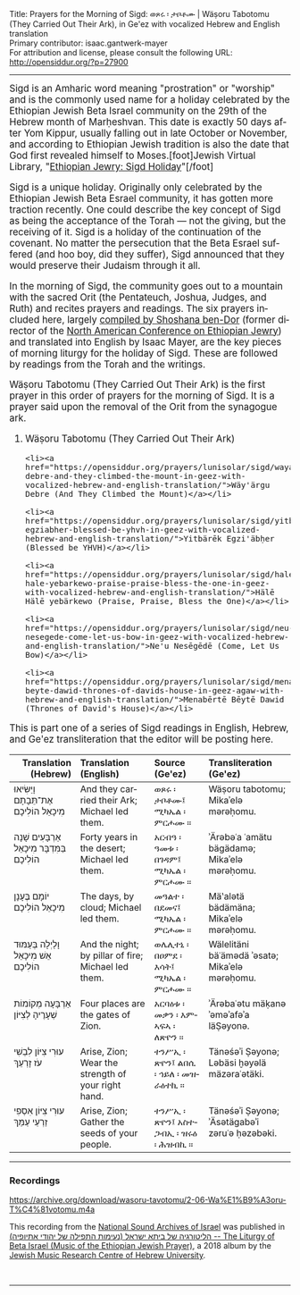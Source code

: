 <html>
<head></head>
<body>
Title: Prayers for the Morning of Sigd: ወጾሩ ፡ ታቦቶሙ | Wäṣoru Tabotomu (They Carried Out Their Ark), in Ge'ez with vocalized Hebrew and English translation<br />
Primary contributor: isaac.gantwerk-mayer<br />
For attribution and license, please consult the following URL: <a href="http://opensiddur.org/?p=27900">http://opensiddur.org/?p=27900</a>
<p />
<hr />

<div class="english" lang="en" style="font-size: 1.2em;">
Sigd is an Amharic word meaning "prostration" or "worship" and is the commonly used name for a holiday celebrated by the Ethiopian Jewish Beta Israel community on the 29th of the Hebrew month of Marḥeshvan. This date is exactly 50 days after Yom Kippur, usually falling out in late October or November, and according to Ethiopian Jewish tradition is also the date that God first revealed himself to Moses.[foot]Jewish Virtual Library, "<a href="https://www.jewishvirtuallibrary.org/ethiopian-sigd-holiday">Ethiopian Jewry: Sigd Holiday</a>"[/foot]

Sigd is a unique holiday. Originally only celebrated by the Ethiopian Jewish Beta Esrael community, it has gotten more traction recently. One could describe the key concept of Sigd as being the acceptance of the Torah — not the giving, but the receiving of it. Sigd is a holiday of the continuation of the covenant. No matter the persecution that the Beta Esrael suffered (and hoo boy, did they suffer), Sigd announced that they would preserve their Judaism through it all.

In the morning of Sigd, the community goes out to a mountain with the sacred Orit (the Pentateuch, Joshua, Judges, and Ruth) and recites prayers and readings. The six prayers included here, largely <a href="https://www.ybz.org.il/?CategoryID=282&ArticleID=206#%D7%95%D7%A6%D7%95%D7%A8%D7%95%20%D7%AA%D7%91%D7%95%D7%AA%D7%9E%D7%95">compiled by Shoshana ben-Dor</a> (former director of the <a href="http://www.nacoej.org">North American Conference on Ethiopian Jewry</a>) and translated into English by Isaac Mayer, are the key pieces of morning liturgy for the holiday of Sigd. These are followed by readings from the Torah and the writings.

Wäṣoru Tabotomu (They Carried Out Their Ark) is the first prayer in this order of prayers for the morning of Sigd. It is a prayer said upon the removal of the Orit from the synagogue ark.

<ol>
    <li>Wäṣoru Tabotomu (They Carried Out Their Ark)</li>

    <li><a href="https://opensiddur.org/prayers/lunisolar/sigd/wayargu-debre-and-they-climbed-the-mount-in-geez-with-vocalized-hebrew-and-english-translation/">Wäy'ärgu Debre (And They Climbed the Mount)</a></li>

    <li><a href="https://opensiddur.org/prayers/lunisolar/sigd/yitbarek-egziabher-blessed-be-yhvh-in-geez-with-vocalized-hebrew-and-english-translation/">Yitbärēk Egzi'äbḥer (Blessed be YHVH)</a></li>

    <li><a href="https://opensiddur.org/prayers/lunisolar/sigd/hale-hale-yebarkewo-praise-praise-bless-the-one-in-geez-with-vocalized-hebrew-and-english-translation/">Hälē Hälē yebärkewo (Praise, Praise, Bless the One)</a></li>

    <li><a href="https://opensiddur.org/prayers/lunisolar/sigd/neu-nesegede-come-let-us-bow-in-geez-with-vocalized-hebrew-and-english-translation/">Ne'u Nesēgēdē (Come, Let Us Bow)</a></li>

    <li><a href="https://opensiddur.org/prayers/lunisolar/sigd/menaberte-beyte-dawid-thrones-of-davids-house-in-geez-agaw-with-hebrew-and-english-translation/">Menabērtē Bēytē Dawid (Thrones of David's House)</a></li>
</ol>

This is part one of a series of Sigd readings in English, Hebrew, and Ge'ez transliteration that the editor will be posting here.
</div>

<table style="margin-left: auto;margin-right: auto;" class="draggable">
<thead><tr><th id="x" style="text-align: right;">Translation (Hebrew)</th><th style="text-align: left;">Translation (English)</th><th style="text-align: left;">Source (Ge'ez)</th><th style="text-align: left;">Transliteration (Ge'ez)</th></tr></thead>
<tbody>
<tr><td style="vertical-align:top;">
<div class="liturgy" lang="he">
וָיַּשִּׂיאוּ אֶת־תֵּבָתָם
מִיכָאֵל הוֹלִיכָם
</span></div></td>
 
<td style="vertical-align:top;">
<div class="english" lang="en">
And they carried their Ark;
Michael led them.
</div></td>

<td style="vertical-align:top;">
<div class="ethiopic" lang="gez">
ወጾሩ ፡ ታቦቶሙ፤
ሚካኤል ፡ ምርሖሙ ። 
</span></div></td>
 
<td style="vertical-align:top;">
<div class="english" lang="en">
Wäṣoru tabotomu;
Mikaʾelə mərəḥomu. 
</div></td></tr>


<tr><td style="vertical-align:top;">
<div class="liturgy" lang="he">
אַרְבָּעִים שָׁנָה בַּמִּדְבָּר
מִיכָאֵל הוֹלִיכָם
</span></div></td>
 
<td style="vertical-align:top;">
<div class="english" lang="en">
Forty years in the desert;
Michael led them.
</div></td>

<td style="vertical-align:top;">
<div class="ethiopic" lang="gez">
አርብዓ ፡ ዓመቱ ፡ በገዳም፤
ሚካኤል ፡ ምርሖሙ ። 
</span></div></td>
 
<td style="vertical-align:top;">
<div class="english" lang="en">
ʾÄrəbəʿa ʿamätu bägädamə;
Mikaʾelə mərəḥomu. 
</div></td></tr>


<tr><td style="vertical-align:top;">
<div class="liturgy" lang="he">
יוֹמָם בֶּעָנָן
מִיכָאֵל הוֹלִיכָם
</span></div></td>
 
<td style="vertical-align:top;">
<div class="english" lang="en">
The days, by cloud;
Michael led them.
</div></td>

<td style="vertical-align:top;">
<div class="ethiopic" lang="gez">
መዓልተ ፡ በደመና፤
ሚካኤል ፡ ምርሖሙ ። 
</span></div></td>
 
<td style="vertical-align:top;">
<div class="english" lang="en">
Mäʽalətä bädämäna;
Mikaʾelə mərəḥomu. 
</div></td></tr>


<tr><td style="vertical-align:top;">
<div class="liturgy" lang="he">
וָלַיְלָה בְּעַמּוּד אֵשׁ
מִיכָאֵל הוֹלִיכָם
</span></div></td>
 
<td style="vertical-align:top;">
<div class="english" lang="en">
And the night; by pillar of fire;
Michael led them.
</div></td>

<td style="vertical-align:top;">
<div class="ethiopic" lang="gez">
ወሌሊተኒ ፡ በዐምደ ፡ እሳት፤
ሚካኤል ፡ ምርሖሙ ። 
</span></div></td>
 
<td style="vertical-align:top;">
<div class="english" lang="en">
Wälelitäni bäʿämədä ʾəsatə;
Mikaʾelə mərəḥomu. 
</div></td></tr>


<tr><td style="vertical-align:top;">
<div class="liturgy" lang="he">
אַרְבָּעָה מְקוֹמוֹת שְׁעָרֶיהָ לְצִיּוֹן
</span></div></td>
 
<td style="vertical-align:top;">
<div class="english" lang="en">
Four places are the gates of Zion.
</div></td>

<td style="vertical-align:top;">
<div class="ethiopic" lang="gez">
አርባዕቱ ፡ መቃን ፡ እምኣፍኣ ፡ ለጽዮን ። 
</span></div></td>
 
<td style="vertical-align:top;">
<div class="english" lang="en">
ʾÄrəbaʿətu mäḳanə ʾəməʾafəʾa läṢəyonə. 
</div></td></tr>


<tr><td style="vertical-align:top;">
<div class="liturgy" lang="he">
עוּרִי צִיּוֹן
לִבְשִׁי עֹז זָרְעֵךְ
</span></div></td>
 
<td style="vertical-align:top;">
<div class="english" lang="en">
Arise, Zion;
Wear the strength of your right hand.
</div></td>

<td style="vertical-align:top;">
<div class="ethiopic" lang="gez">
ተንሥኢ ፡ ጽዮን፤
ልበሲ ፡ ኅይለ ፡ መዝራዕተኪ ። 
</span></div></td>
 
<td style="vertical-align:top;">
<div class="english" lang="en">
Tänəśəʾi Ṣəyonə;
Ləbäsi ḫəyəlä mäzəraʿətäki. 
</div></td></tr>


<tr><td style="vertical-align:top;">
<div class="liturgy" lang="he">
עוּרִי צִיּוֹן 
אִסְפִי זַרְעֵי עַמֵּךְ
</span></div></td>
 
<td style="vertical-align:top;">
<div class="english" lang="en">
Arise, Zion;
Gather the seeds of your people.
</div></td>

<td style="vertical-align:top;">
<div class="ethiopic" lang="gez">
ተንሥኢ ፡ ጽዮን፤
አስተጋብኢ ፡ ዝሩዕ ፡ ሕዝብኪ ። 
</span></div></td>
 
<td style="vertical-align:top;">
<div class="english" lang="en">
Tänəśəʾi Ṣəyonə;
ʾÄsətägabəʾi zəruʿə ḥəzəbəki.
</div></td></tr>
</tbody></table>

<hr />

<h3>Recordings</h3>

https://archive.org/download/wasoru-tavotomu/2-06-Wa%E1%B9%A3oru-T%C4%81votomu.m4a

This recording from the <a href="https://merhav.nli.org.il/">National Sound Archives of Israel</a> was published in <a href="https://jewish-music.huji.ac.il/content/liturgy-beta-israel-music-ethiopian-jewish-prayer">(הליטורגיה של ביתא ישראל (נעימות התפילה של יהודי אתיופיה -- The Liturgy of Beta Israel (Music of the Ethiopian Jewish Prayer)</a>, a 2018 album by the <a href="https://jewish-music.huji.ac.il">Jewish Music Research Centre of Hebrew University</a>.

&nbsp;

<hr />

&nbsp;
</body>
</html>